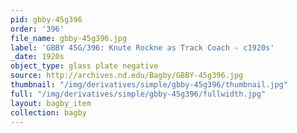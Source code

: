 ```yaml
---
pid: gbby-45g396
order: '396'
file_name: gbby-45g396.jpg
label: 'GBBY 45G/396: Knute Rockne as Track Coach - c1920s'
_date: 1920s
object_type: glass plate negative
source: http://archives.nd.edu/Bagby/GBBY-45g396.jpg
thumbnail: "/img/derivatives/simple/gbby-45g396/thumbnail.jpg"
full: "/img/derivatives/simple/gbby-45g396/fullwidth.jpg"
layout: bagby_item
collection: bagby
---
```

